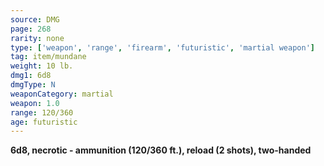 ```yaml
---
source: DMG
page: 268
rarity: none
type: ['weapon', 'range', 'firearm', 'futuristic', 'martial weapon']
tag: item/mundane
weight: 10 lb.
dmg1: 6d8
dmgType: N
weaponCategory: martial
weapon: 1.0
range: 120/360
age: futuristic
---
```


**6d8, necrotic - ammunition (120/360 ft.), reload (2 shots), two-handed**

